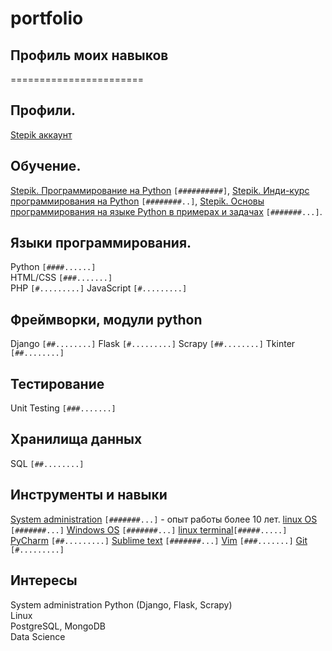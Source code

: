# portfolio
## Профиль моих навыков
=======================
## Профили.
[Stepik аккаунт](https://stepik.org/users/242248235)

## Обучение.
[Stepik. Программирование на Python](https://stepik.org/course/67) `[##########]`,
[Stepik. Инди-курс программирования на Python](https://stepik.org/course/63085) `[########..]`,
[Stepik. Основы программирования на языке Python в примерах и задачах](https://stepik.org/course/58638) `[#######...]`.


## Языки программирования.
Python     `[####......]`    
HTML/CSS   `[###.......]`  
PHP        `[#.........]`
JavaScript `[#.........]`


## Фреймворки, модули python
Django  `[##........]`
Flask   `[#.........]`
Scrapy  `[##........]`
Tkinter `[##........]`

## Тестирование
Unit Testing `[###.......]`  

## Хранилища данных
SQL `[##........]`  


## Инструменты и навыки
[System administration](https://en.wikipedia.org/wiki/System_administrator) `[#######...]` - опыт работы более 10 лет.
[linux OS](https://www.linux.org) `[#######...]`
[Windows OS](www.microsoft.com/) `[#######...]`
[linux terminal](https://ubuntu.com/tutorials/command-line-for-beginners)`[#####.....]`
[PyCharm](https://www.jetbrains.com/pycharm) `[##.........]`
[Sublime text](https://www.sublimetext.com) `[#######...]`
[Vim](https://www.vim.org) `[###.......]`
[Git](https://git-scm.com) `[#.........]`   


## Интересы
System administration
Python (Django, Flask, Scrapy)  
Linux  
PostgreSQL, MongoDB  
Data Science
